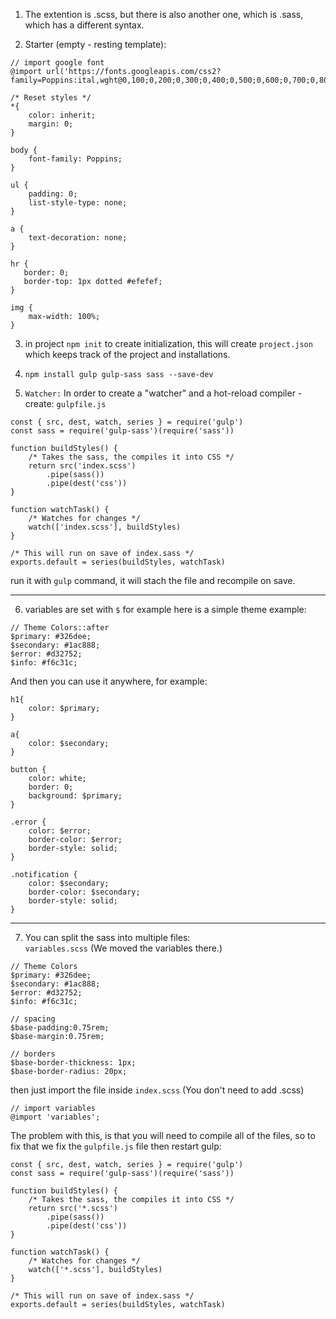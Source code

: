 1. The extention is .scss, but there is also another one, which is .sass, which has a different syntax.

2. Starter (empty - resting template):
```
// import google font
@import url('https://fonts.googleapis.com/css2?family=Poppins:ital,wght@0,100;0,200;0,300;0,400;0,500;0,600;0,700;0,800;0,900;1,100;1,200;1,300;1,400;1,500;1,600;1,700;1,800;1,900&display=swap');

/* Reset styles */
*{
    color: inherit;
    margin: 0;
}

body {
    font-family: Poppins;
}

ul {
    padding: 0;
    list-style-type: none;
}

a {
    text-decoration: none;
}

hr {
   border: 0;
   border-top: 1px dotted #efefef;
}

img {
    max-width: 100%;
}
```
3. in project `npm init` to create initialization, this will create `project.json` which keeps track of the project and installations.
4. `npm install gulp gulp-sass sass --save-dev`

5. `Watcher:`
In order to create a "watcher" and a hot-reload compiler - 
create:
`gulpfile.js`
```
const { src, dest, watch, series } = require('gulp')
const sass = require('gulp-sass')(require('sass'))

function buildStyles() {
    /* Takes the sass, the compiles it into CSS */
    return src('index.scss')
        .pipe(sass())
        .pipe(dest('css'))
}

function watchTask() {
    /* Watches for changes */
    watch(['index.scss'], buildStyles)
}

/* This will run on save of index.sass */
exports.default = series(buildStyles, watchTask) 
```
run it with `gulp` command, it will stach the file and recompile on save.

---- 

6. variables are set with `$` for example here is a simple theme example:

```
// Theme Colors::after
$primary: #326dee;
$secondary: #1ac888;
$error: #d32752;
$info: #f6c31c;
```

And then you can use it anywhere, for example:
```
h1{
    color: $primary;
}

a{
    color: $secondary;
}

button {
    color: white;
    border: 0;
    background: $primary;
}

.error {
    color: $error;
    border-color: $error;
    border-style: solid;
}

.notification {
    color: $secondary;
    border-color: $secondary;
    border-style: solid;
}
```
---
7. You can split the sass into multiple files:  
`variables.scss` (We moved the variables there.)
```
// Theme Colors
$primary: #326dee;
$secondary: #1ac888;
$error: #d32752;
$info: #f6c31c;

// spacing
$base-padding:0.75rem;
$base-margin:0.75rem;

// borders
$base-border-thickness: 1px;
$base-border-radius: 20px;
```
then just import the file inside `index.scss` (You don't need to add .scss)
```
// import variables
@import 'variables';
```

The problem with this, is that you will need to compile all of the files, so to fix that we fix the `gulpfile.js` file then restart gulp:

```
const { src, dest, watch, series } = require('gulp')
const sass = require('gulp-sass')(require('sass'))

function buildStyles() {
    /* Takes the sass, the compiles it into CSS */
    return src('*.scss')
        .pipe(sass())
        .pipe(dest('css'))
}

function watchTask() {
    /* Watches for changes */
    watch(['*.scss'], buildStyles)
}

/* This will run on save of index.sass */
exports.default = series(buildStyles, watchTask) 
```
